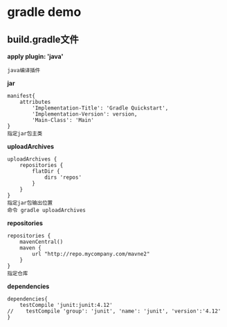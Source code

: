 # gradle demo

## build.gradle文件

**apply plugin: 'java'**

    java编译插件
    
**jar**

    manifest{
        attributes 
            'Implementation-Title': 'Gradle Quickstart',
            'Implementation-Version': version,
            'Main-Class': 'Main'
    } 
    指定jar包主类
    
**uploadArchives**

    uploadArchives {
        repositories {
            flatDir {
                dirs 'repos'
            }
        }
    }
    指定jar包输出位置
    命令 gradle uploadArchives
    
**repositories**

    repositories {
        mavenCentral()
        maven {
            url "http://repo.mycompany.com/mavne2"
        }
    }
    指定仓库
    
**dependencies**

    dependencies{
        testCompile 'junit:junit:4.12'
    //    testCompile 'group': 'junit', 'name': 'junit', 'version':'4.12'
    }